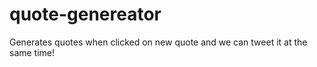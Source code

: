 # quote-genereator
Generates quotes when clicked on new quote and we can tweet it at the same time!
